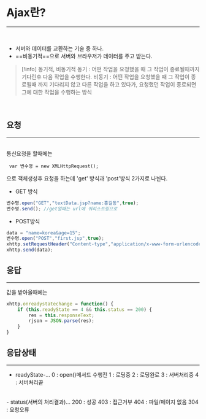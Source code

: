 <br><br>

# Ajax란?
--- 
<br>

- 서버와 데이터를 교환하는 기술 중 하나.<br>
- ==비동기적==으로 서버와 브라우저가 데이터를 주고 받는다.

>[!info] 동기적, 비동기적
>동기  :  어떤 작업을 요청했을 때 그 작업이 종료될때까지 기다린후 다음 작업을 수행한다.
>비동기 : 어떤 작업을 요청했을 때 그 작업이 종료될때 까지 기다리지 않고 다른 작업을 하고 있다가, 요청했던 작업이 종료되면 그에 대한 작업을 수행하는 방식


<br>

## 요청
<hr>
<br>
통신요청을 할때에는 

` var 변수명 = new XMLHttpRequest();`

으로 객체생성후 요청을 하는데 'get' 방식과 'post'방식 2가지로 나뉜다.

- GET 방식
```javascript
변수명.open("GET","textData.jsp?name:홍길동",true);
변수명.send(); //get일때는 url에 쿼리스트링으로
```


 - POST방식
```javascript
data = "name=korea&age=15";
변수명.open("POST","first.jsp",true);
xhttp.setRequestHeader("Content-type","application/x-www-form-urlencoded");
xhttp.send(data);
```



## 응답
<hr>

값을 받아올때에는
```javascript
xhttp.onreadystatechange = function() { 
	if (this.readyState == 4 && this.status == 200) { 
		res = this.responseText; 
		rjson = JSON.parse(res); 
	} 
}
```


## 응답상태
<hr>

- readyState-...
0 : open()메서드 수행전
1 : 로딩중
2 : 로딩완료
3 : 서버처리중
4 : 서버처리끝
<br>
- status(서버의 처리결과)...
200 : 성공
403 : 접근거부
404 : 파일/페이지 없음
304 : 요청오류















